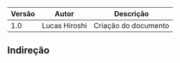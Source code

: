 |Versão|Autor|Descrição|
|------|-----|---------|
|1.0|Lucas Hiroshi|Criação do documento|

## Indireção

```Java

```